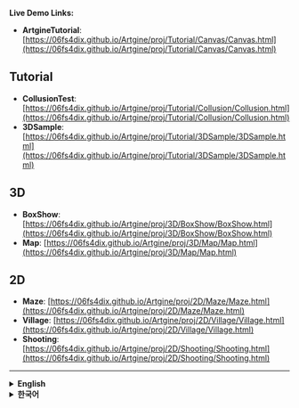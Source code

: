  **Live Demo Links:**

- **ArtgineTutorial**: [https://06fs4dix.github.io/Artgine/proj/Tutorial/Canvas/Canvas.html](https://06fs4dix.github.io/Artgine/proj/Tutorial/Canvas/Canvas.html)

  
 ## Tutorial
  - **CollusionTest**: [https://06fs4dix.github.io/Artgine/proj/Tutorial/Collusion/Collusion.html](https://06fs4dix.github.io/Artgine/proj/Tutorial/Collusion/Collusion.html)
  - **3DSample**: [https://06fs4dix.github.io/Artgine/proj/Tutorial/3DSample/3DSample.html](https://06fs4dix.github.io/Artgine/proj/Tutorial/3DSample/3DSample.html)
  ## 3D
  - **BoxShow**: [https://06fs4dix.github.io/Artgine/proj/3D/BoxShow/BoxShow.html](https://06fs4dix.github.io/Artgine/proj/3D/BoxShow/BoxShow.html)
  - **Map**: [https://06fs4dix.github.io/Artgine/proj/3D/Map/Map.html](https://06fs4dix.github.io/Artgine/proj/3D/Map/Map.html)
  ## 2D
  - **Maze**: [https://06fs4dix.github.io/Artgine/proj/2D/Maze/Maze.html](https://06fs4dix.github.io/Artgine/proj/2D/Maze/Maze.html)
  - **Village**: [https://06fs4dix.github.io/Artgine/proj/2D/Village/Village.html](https://06fs4dix.github.io/Artgine/proj/2D/Village/Village.html)
  - **Shooting**: [https://06fs4dix.github.io/Artgine/proj/2D/Shooting/Shooting.html](https://06fs4dix.github.io/Artgine/proj/2D/Shooting/Shooting.html)

  ---

<details>
  <summary><b>English</b></summary>

  <details>
    <summary>📂 Directory Structure & Execution</summary>

  ## Directory Structure

  ```
  ├── README.md
  ├── LICENSE.txt
  ├── NOTICE.txt
  ├── package.json
  ├── start.bat
  ├── start.sh
  ├── tsconfig.json
  ├── App/
  ├── artgine/
  ├── db/
  ├── plugin/
  └── proj/
  ```

  ### start.bat/start.sh Execution Method

  When running the `start.bat` file, a warning saying "Unknown Publisher" may appear.

  1. **Download Source**

     - Download the file from the repository (ex:Artgine-main.zip)

  2. **Run System-Specific Startup File**

     - **Windows**: Run `start.bat` (Windows batch file)

     - **Linux/macOS**: Run `start.sh` (Unix shell script)

  3. **Install Required Dependencies** (Follow the console instructions to complete the installation)

     - Install Node.js (version 14 or higher)

     - Install Node modules: `npm install`

  4. **Select and Run Project**

     - Navigate to the `proj/` folder

     - Choose your desired project folder

     - Run the project

  ### VS Code Development Setup

  1. **Open Source Folder in VS Code**

     - Open VS Code

     - Select the source folder (e.g., Artgine-main)

  2. **Install Node modules**

     - Install Node.js (version 14 or higher)

     - Open terminal in VS Code: `Ctrl+Shift+` (Windows/Linux) or `Cmd+Shift+` (macOS)

     - Run: `npm install`

  4. **Start TypeScript Compilation**

     - Open terminal in VS Code: `Ctrl+Shift+` (Windows/Linux) or `Cmd+Shift+` (macOS)

     - Run: `npx tsc -w` (watches for file changes and compiles automatically)

  5. **Start Development Server**

     - Open a new terminal in VS Code

     - Run: `npm start`

  </details>
  <details>
    <summary>App</summary>

![Artgine App](https://06fs4dix.github.io/Artgine/help/Artgine.png)

  After running the program, you'll see a configuration interface with several tabs for setting up and launching your Artgine projects.

  ### Tab Descriptions

  - **App**: Application launch settings

  - **Preference**: Project configuration changes

  - **Include**: Project include file settings

  - **Manifest**: PWA configuration

  - **ServiceWorker**: Cache settings

  - **Plugin**: External library configuration for Artgine

  ### App Tab Configuration Options

  **Basic Settings:**

  - **url**: Web server address to run

    - Example: `http://localhost:8050/Artgine`

  - **projectPath**: Project to start

    - Example: `proj/Tutorial/ShaderEditer`

    - Use the "Folder" button to browse and select project directory

  - **width, height**: Starting dimensions

    - Example: `1024 x 768`

    - Note: Only maintained when running as .exe file

  **Program Mode:**

  - **program**: Program role

    - `developer`: Developer mode (prohibited for deployment)

      - Server and client applied simultaneously

    - `client`: Client mode

    - `server`: Web server mode

  **Server Configuration:**

  - **server**: Server operation

    - `local`: File-based local execution

    - `remote`: Use when connecting to external server

    - `webserver`: Web server operation (allows external access)

  **Display Options:**

  - **fullScreen**: Full screen mode

  - **github**: Run using GitHub library

    - Chrome local executable file (.bat) generated in project

  **Action Buttons:**

  - **Run**: Launch application

  - **VSCode**: Open in Visual Studio Code

  **Development Commands:**

  - **npm install**: Install Node.js dependencies

  - **npx tsc -w**: TypeScript compiler in watch mode

  </details>
  <details>
    <summary>Project Examples & Usage</summary>

  ### Project Examples

  The `proj/` folder contains various example projects demonstrating different features of the Artgine engine:

  - **Home** - Main application with server integration and database tools
  - **Tutorial** - Learning examples covering various engine features:
  - **2D** - 2D examples:
  - **3D** - 3D examples:


    ---

    ## ⚠️ Notice

    This project runs as an **Electron app**.  
    The following files are **automatically generated and managed based on the project folder name**, so **please be cautious when making changes**:

    - HTML files  
    - TypeScript files  
    - JSON files  
    - Web Manifest files  

    ---

    ## 📝 Editable Scope

    - You may only modify the code **after the EntryPoint**.  
    - Do **not** modify the automatically generated code.  

    > 💡 **Tip**: When working manually, you are free to make changes as needed.

   </details>
  <details>
    <summary>Class Description</summary>

  ## Artgine Engine Core Classes

  ### CAtelier

  **Main application manager** that initializes the engine and manages canvases.

  **Key Features:**

  - Initializes rendering preferences and frame

  - Manages multiple canvases

  - Handles brush and camera setup

  - Provides global access point via `CAtelier.Main()`

  **Basic Usage:**
  ```typescript
  import { CAtelier } from "../../../artgine/canvas/CAtelier.js";

  const gAtl = new CAtelier();
  gAtl.mPF = preferences; // Set preferences
  await gAtl.Init(['Main.json']); // Initialize with canvas files
  ```

  ---

  ### CCanvas

  **Canvas container** that manages subjects, rendering, and game logic.

  **Key Features:**

  - Contains and manages subjects (game objects)

  - Handles rendering pipeline

  - Manages WebSocket connections

  - Supports pause/resume functionality

  **Basic Usage:**
  ```typescript
  // Create new canvas
  let Main = gAtl.NewCanvas("Main");
  Main.SetCameraKey(gAtl.Brush().GetCam2D().Key());

  // Get existing canvas
  const canvas = gAtl.Canvas('Main');
  ```

  ---

  ### CSubject

  **Base game object class** that represents entities in the world.

  **Key Features:**

  - Position, rotation, scale (PRS) transformation

  - Component-based architecture

  - Message routing system

  - Parent-child hierarchy support

  **Basic Usage:**
  ```typescript
  import { CSubject } from "../../../artgine/canvas/subject/CSubject.js";

  // Create and add subject to canvas
  let sub = Main.Push(new CSubject());

  // Set properties
  sub.SetPos(new CVec3(0, 0, 0));
  sub.SetRot(new CVec3(0, 0, 0));
  sub.SetSca(new CVec3(1, 1, 1));
  ```

  ---

  ### CPaint2D

  **2D rendering component** for sprites and 2D graphics.

  **Key Features:**

  - 2D sprite rendering with texture support

  - Y-sort depth management

  - Trail and billboard effects

  - Wind influence simulation

  **Basic Usage:**
  ```typescript
  import { CPaint2D } from "../../../artgine/canvas/component/paint/CPaint2D.js";
  import { CVec2 } from "../../../artgine/geometry/CVec2.js";

  // Create 2D paint component with texture and size
  let paint2D = new CPaint2D(gAtl.Frame().Pal().GetNoneTex(), new CVec2(100, 100));

  // Add component to subject
  sub.PushComp(paint2D);
  ```

  > **Note**: For other CPaint components (CPaint3D, CPaintText, etc.), check the [paint components directory](https://github.com/06fs4dix/Artgine/tree/main/artgine/canvas/component/paint) on GitHub.

  ---

  ---

  ### CBrush

  **Rendering and camera management system** that handles lighting, shadows, and wind effects.

  **Key Features:**

  - Camera management (2D/3D)

  **Basic Usage:**
  ```typescript
  // Access brush from atelier
  const brush = gAtl.Brush();

  // Get 2D camera
  const cam2D = brush.GetCam2D();
  Main.SetCameraKey(cam2D.Key());

  // Load brush configuration
  await brush.LoadJSON("Canvas/Brush.json");
  ```

  ---

  ### CPreferences

  **Engine configuration and rendering settings** that control the overall behavior.

  **Key Features:**

  - Renderer selection (GL, GPU, Null)

  - Window dimensions and positioning

  - Graphics quality settings

  - Development and debugging options

  - Server and GitHub integration settings

  **Basic Usage:**
  ```typescript
  import { CPreferences } from "../../../artgine/basic/CPreferences.js";

  const gPF = new CPreferences();
  gPF.mTargetWidth = 0;        // Auto-size
  gPF.mTargetHeight = 0;       // Auto-size
  gPF.mRenderer = "GL";        // OpenGL renderer
  gPF.m32fDepth = false;       // 16-bit depth buffer
  gPF.mAnti = true;            // Anti-aliasing
  gPF.mDeveloper = true;       // Developer mode
  gPF.mIAuto = true;           // Auto-update system
  gPF.mWASM = false;           // WebAssembly mode
  gPF.mServer = 'local';       // Server type
  gPF.mGitHub = false;         // GitHub mode

  // Apply to atelier
  gAtl.mPF = gPF;
  ```

  ---

  ### Complete Example

  ```typescript
  import { CAtelier } from "../../../artgine/canvas/CAtelier.js";
  import { CPreferences } from "../../../artgine/basic/CPreferences.js";
  import { CSubject } from "../../../artgine/canvas/subject/CSubject.js";
  import { CPaint2D } from "../../../artgine/canvas/component/paint/CPaint2D.js";
  import { CVec2 } from "../../../artgine/geometry/CVec2.js";

  // Setup preferences
  const gPF = new CPreferences();
  gPF.mRenderer = "GL";
  gPF.mDeveloper = true;
  gPF.mIAuto = true;

  // Initialize atelier
  let gAtl = new CAtelier();
  gAtl.mPF = gPF;
  await gAtl.Init(['Main.json']);

  // Create canvas and set camera
  let Main = gAtl.NewCanvas("Main");
  Main.SetCameraKey(gAtl.Brush().GetCam2D().Key());

  // Create subject and add 2D paint component
  let sub = Main.Push(new CSubject());
  sub.PushComp(new CPaint2D(gAtl.Frame().Pal().GetNoneTex(), new CVec2(100, 100)));
  ```
</details>
</details>

<details>
  <summary><b>한국어</b></summary>

  <details>
    <summary>📂 디렉토리 구조 & 실행법</summary>

  ## 디렉토리 구조

  ```
  ├── README.md
  ├── LICENSE.txt
  ├── NOTICE.txt
  ├── package.json
  ├── start.bat
  ├── start.sh
  ├── tsconfig.json
  ├── App/
  ├── artgine/
  ├── db/
  ├── plugin/
  └── proj/
  ```

  ### start.bat/start.sh를 이용한 실행법

  `start.bat` 파일 실행 시, "알 수 없는 게시자" 경고가 표시될 수 있습니다.

  1. **소스 다운로드**

     - 저장소에서 파일을 다운로드하세요(ex:Artgine-main.zip)

  2. **시스템에 맞는 시작 파일 실행**

     - **Windows**: `start.bat` 파일 실행 (Windows 배치 파일)

     - **Linux/macOS**: `start.sh` 파일 실행 (Unix 셸 스크립트)

  3. **필요한 파일 설치** (콘솔 안내에 맞게 실행하면 됩니다)

     - Node.js 설치 (버전 14 이상)

     - Node 모듈 설치: `npm install`

  4. **프로젝트 선택 및 실행**

     - `proj/` 폴더로 이동

     - 원하는 프로젝트 폴더 선택

     - 프로젝트 실행

  ### VS Code를 이용한 실행법

  1. **VS Code에서 소스 폴더 열기**

     - VS Code 실행

     - 소스 폴더 선택 (예: Artgine-main)

  2. **Node 모듈 설치**

     - VS Code에서 터미널 열기: `Ctrl+Shift+` (Windows/Linux) 또는 `Cmd+Shift+` (macOS)

     - Node.js 설치 (버전 14 이상)

     - 실행: `npm install`

  3. **TypeScript 컴파일 시작**

     - VS Code에서 터미널 열기: `Ctrl+Shift+` (Windows/Linux) 또는 `Cmd+Shift+` (macOS)

     - 실행: `npx tsc -w` (파일 변경 감지 및 자동 컴파일)

  4. **개발 서버 시작**

     - VS Code에서 새 터미널 열기

     - 실행: `npm start`

  </details>
  <details>
    <summary>앱 설명</summary>

  ![Artgine App](https://06fs4dix.github.io/Artgine/help/Artgine.png)

  프로그램을 실행한 후, Artgine 프로젝트를 설정하고 실행하기 위한 여러 탭이 있는 구성 인터페이스가 표시됩니다.

  ### 탭 설명

  - **App**: 애플리케이션 실행 설정

  - **Preference**: 프로젝트 구성 변경

  - **Include**: 프로젝트 포함 파일 설정

  - **Manifest**: PWA 구성

  - **ServiceWorker**: 캐시 설정

  - **Plugin**: Artgine용 외부 라이브러리 구성

  ### App 탭 구성 옵션

  **기본 설정:**

  - **url**: 실행할 웹 서버 주소

    - 예시: `http://localhost:8050/Artgine`

  - **projectPath**: 시작할 프로젝트

    - 예시: `proj/Tutorial/ShaderEditer`

    - "Folder" 버튼을 사용하여 프로젝트 디렉토리를 찾아보고 선택

  - **width, height**: 시작 크기

    - 예시: `1024 x 768`

    - 참고: .exe 파일로 실행할 때만 유지됨

  **프로그램 모드:**

  - **program**: 프로그램 역할

    - `developer`: 개발자 모드 (배포 금지)

      - 서버와 클라이언트가 동시에 적용됨

    - `client`: 클라이언트 모드

    - `server`: 웹 서버 모드

  **서버 구성:**

  - **server**: 서버 운영

    - `local`: 파일 기반 로컬 실행

    - `remote`: 외부 서버에 연결할 때 사용

    - `webserver`: 웹 서버 운영 (외부 접근 허용)

  **표시 옵션:**

  - **fullScreen**: 전체 화면 모드

  - **github**: GitHub 라이브러리를 사용하여 실행

    - 프로젝트에 Chrome 로컬 실행 파일(.bat) 생성

  **작업 버튼:**

  - **Run**: 애플리케이션 실행

  - **VSCode**: Visual Studio Code에서 열기

  **개발 명령:**

  - **npm install**: Node.js 의존성 설치

  - **npx tsc -w**: 감시 모드의 TypeScript 컴파일러

  </details>
  <details>
    <summary>프로젝트 예제 및 사용법</summary>

  ### 프로젝트 예제

  `proj/` 폴더에는 Artgine 엔진의 다양한 기능을 보여주는 예제 프로젝트들이 포함되어 있습니다:

  - **Home** - 서버 통합 및 데이터베이스 도구가 포함된 메인 애플리케이션
  - **Tutorial** - 다양한 엔진 기능을 다루는 학습 예제:
  - **2D** - 2D 예제:
  - **3D** - 3D 예제:

    
  ---

  ### ⚠️ 주의사항

  이 프로젝트는 일렉트론 앱으로 실행됩니다. 
  다음 파일들은 **프로젝트 폴더명을 기준으로 자동 생성 및 관리**되므로 **수정에 주의하세요**:

  - HTML 파일
  - TypeScript 파일
  - JSON 파일
  - Web Manifest 파일

  ### 📝 수정 가능한 범위

  - **EntryPoint 이후의 코드만** 수정 가능합니다

  - 자동 생성되는 코드는 건드리지 마세요

  > 💡 **참고**: 수동으로 작업시 자유롭게 수정 가능합니다

  </details>
  <details>
    <summary>클래스 설명</summary>

  ## Artgine 엔진 핵심 클래스

  ### CAtelier

  **메인 애플리케이션 매니저**로 엔진을 초기화하고 캔버스들을 관리합니다.

  **주요 기능:**

  - 렌더링 설정과 프레임 초기화

  - 여러 캔버스 관리

  - 브러시와 카메라 설정 처리

  - `CAtelier.Main()`으로 전역 접근점 제공

  **기본 사용법:**
  ```typescript
  import { CAtelier } from "../../../artgine/canvas/CAtelier.js";

  const gAtl = new CAtelier();
  gAtl.mPF = preferences; // 설정 적용
  await gAtl.Init(['Main.json']); // 캔버스 파일로 초기화
  ```

  ---

  ### CCanvas

  **캔버스 컨테이너**로 주체들, 렌더링, 게임 로직을 관리합니다.

  **주요 기능:**

  - 주체들(게임 오브젝트) 포함 및 관리

  - 렌더링 파이프라인 처리

  - WebSocket 연결 관리

  - 일시정지/재개 기능 지원

  **기본 사용법:**
  ```typescript
  // 새 캔버스 생성
  let Main = gAtl.NewCanvas("Main");
  Main.SetCameraKey(gAtl.Brush().GetCam2D().Key());

  // 기존 캔버스 가져오기
  const canvas = gAtl.Canvas('Main');
  ```

  ---

  ### CSubject

  **기본 게임 오브젝트 클래스**로 월드의 엔티티를 나타냅니다.

  **주요 기능:**

  - 위치, 회전, 크기(PRS) 변환

  - 컴포넌트 기반 아키텍처

  - 메시지 라우팅 시스템

  - 부모-자식 계층 구조 지원

  **기본 사용법:**
  ```typescript
  import { CSubject } from "../../../artgine/canvas/subject/CSubject.js";

  // 주체를 생성하고 캔버스에 추가
  let sub = Main.Push(new CSubject());

  // 속성 설정
  sub.SetPos(new CVec3(0, 0, 0));
  sub.SetRot(new CVec3(0, 0, 0));
  sub.SetSca(new CVec3(1, 1, 1));
  ```

  ---

  ### CPaint2D

  **2D 렌더링 컴포넌트**로 스프라이트와 2D 그래픽을 처리합니다.

  **주요 기능:**

  - 텍스처 지원 2D 스프라이트 렌더링

  - Y-sort 깊이 관리

  - 트레일과 빌보드 효과

  - 바람 영향 시뮬레이션

  **기본 사용법:**
  ```typescript
  import { CPaint2D } from "../../../artgine/canvas/component/paint/CPaint2D.js";
  import { CVec2 } from "../../../artgine/geometry/CVec2.js";

  // 텍스처와 크기로 2D 페인트 컴포넌트 생성
  let paint2D = new CPaint2D(gAtl.Frame().Pal().GetNoneTex(), new CVec2(100, 100));

  // 주체에 컴포넌트 추가
  sub.PushComp(paint2D);
  ```

  > **참고**: 다른 CPaint 컴포넌트들(CPaint3D, CPaintText 등)은 GitHub의 [paint components 디렉토리](https://github.com/06fs4dix/Artgine/tree/main/artgine/canvas/component/paint)에서 확인하세요.

  ---

  ### CBrush

  **렌더링과 카메라 관리 시스템**으로 조명, 그림자, 바람 효과를 처리합니다.

  **주요 기능:**

  - 카메라 관리 (2D/3D)

  **기본 사용법:**
  ```typescript
  // 아틀리에에서 브러시 접근
  const brush = gAtl.Brush();

  // 2D 카메라 가져오기
  const cam2D = brush.GetCam2D();
  Main.SetCameraKey(cam2D.Key());

  // 브러시 설정 로드
  await brush.LoadJSON("Canvas/Brush.json");
  ```

  ---

  ### CPreferences

  **엔진 설정과 렌더링 옵션**으로 전체 동작을 제어합니다.

  **주요 기능:**

  - 렌더러 선택 (GL, GPU, Null)

  - 윈도우 크기와 위치 설정

  - 그래픽 품질 설정

  - 개발 및 디버깅 옵션

  - 서버와 GitHub 통합 설정

  **기본 사용법:**
  ```typescript
  import { CPreferences } from "../../../artgine/basic/CPreferences.js";

  const gPF = new CPreferences();
  gPF.mTargetWidth = 0;        // 자동 크기
  gPF.mTargetHeight = 0;       // 자동 크기
  gPF.mRenderer = "GL";        // OpenGL 렌더러
  gPF.m32fDepth = false;       // 16비트 깊이 버퍼
  gPF.mAnti = true;            // 안티앨리어싱
  gPF.mDeveloper = true;       // 개발자 모드
  gPF.mIAuto = true;           // 자동 업데이트 시스템
  gPF.mWASM = false;           // WebAssembly 모드
  gPF.mServer = 'local';       // 서버 타입
  gPF.mGitHub = false;         // GitHub 모드

  // 아틀리에에 적용
  gAtl.mPF = gPF;
  ```

  ---

  ### 완전한 예제

  ```typescript
  import { CAtelier } from "../../../artgine/canvas/CAtelier.js";
  import { CPreferences } from "../../../artgine/basic/CPreferences.js";
  import { CSubject } from "../../../artgine/canvas/subject/CSubject.js";
  import { CPaint2D } from "../../../artgine/canvas/component/paint/CPaint2D.js";
  import { CVec2 } from "../../../artgine/geometry/CVec2.js";

  // 설정 구성
  const gPF = new CPreferences();
  gPF.mRenderer = "GL";
  gPF.mDeveloper = true;
  gPF.mIAuto = true;

  // 아틀리에 초기화
  let gAtl = new CAtelier();
  gAtl.mPF = gPF;
  await gAtl.Init(['Main.json']);

  // 캔버스 생성 및 카메라 설정
  let Main = gAtl.NewCanvas("Main");
  Main.SetCameraKey(gAtl.Brush().GetCam2D().Key());
</details>

  // 주체 생성 및 2D 페인트 컴포넌트 추가
  let sub = Main.Push(new CSubject());
  sub.PushComp(new CPaint2D(gAtl.Frame().Pal().GetNoneTex(), new CVec2(100, 100)));
  ```
